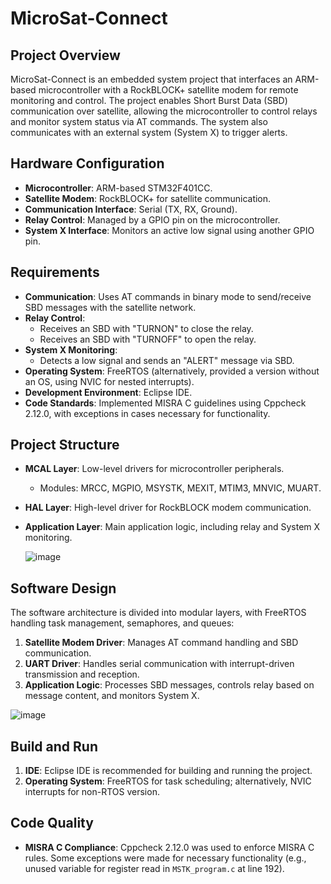 # MicroSat-Connect

## Project Overview
MicroSat-Connect is an embedded system project that interfaces an ARM-based microcontroller with a RockBLOCK+ satellite modem for remote monitoring and control. The project enables Short Burst Data (SBD) communication over satellite, allowing the microcontroller to control relays and monitor system status via AT commands. The system also communicates with an external system (System X) to trigger alerts.

## Hardware Configuration
- **Microcontroller**: ARM-based STM32F401CC.
- **Satellite Modem**: RockBLOCK+ for satellite communication.
- **Communication Interface**: Serial (TX, RX, Ground).
- **Relay Control**: Managed by a GPIO pin on the microcontroller.
- **System X Interface**: Monitors an active low signal using another GPIO pin.

## Requirements
- **Communication**: Uses AT commands in binary mode to send/receive SBD messages with the satellite network.
- **Relay Control**: 
  - Receives an SBD with "TURNON" to close the relay.
  - Receives an SBD with "TURNOFF" to open the relay.
- **System X Monitoring**: 
  - Detects a low signal and sends an "ALERT" message via SBD.
- **Operating System**: FreeRTOS (alternatively, provided a version without an OS, using NVIC for nested interrupts).
- **Development Environment**: Eclipse IDE.
- **Code Standards**: Implemented MISRA C guidelines using Cppcheck 2.12.0, with exceptions in cases necessary for functionality.


## Project Structure
- **MCAL Layer**: Low-level drivers for microcontroller peripherals.
  - Modules: MRCC, MGPIO, MSYSTK, MEXIT, MTIM3, MNVIC, MUART.
- **HAL Layer**: High-level driver for RockBLOCK modem communication.
- **Application Layer**: Main application logic, including relay and System X monitoring.

  ![image](https://github.com/user-attachments/assets/081a22f8-01ea-4ff0-856f-573e2db286c0)


## Software Design
The software architecture is divided into modular layers, with FreeRTOS handling task management, semaphores, and queues:
1. **Satellite Modem Driver**: Manages AT command handling and SBD communication.
2. **UART Driver**: Handles serial communication with interrupt-driven transmission and reception.
3. **Application Logic**: Processes SBD messages, controls relay based on message content, and monitors System X.

  ![image](https://github.com/user-attachments/assets/cbe23bb9-45ff-4401-98f0-062a0d587645)


## Build and Run
1. **IDE**: Eclipse IDE is recommended for building and running the project.
2. **Operating System**: FreeRTOS for task scheduling; alternatively, NVIC interrupts for non-RTOS version.

## Code Quality
- **MISRA C Compliance**: Cppcheck 2.12.0 was used to enforce MISRA C rules. Some exceptions were made for necessary functionality (e.g., unused variable for register read in `MSTK_program.c` at line 192).
